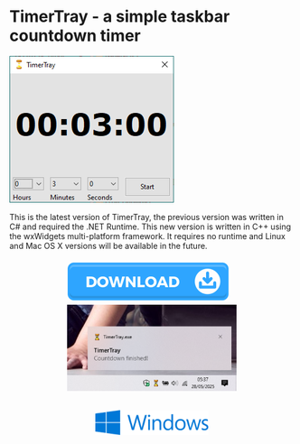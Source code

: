 # TimerTray - a simple taskbar countdown timer


<img src="TimerTray2_MainWindow.png" alt="TimerTray main window"/>

This is the latest version of TimerTray, the previous version was written in C# and required the .NET Runtime. This new version is written in C++ using the wxWidgets multi-platform framework. It requires no runtime and Linux and Mac OS X versions will be available in the future.

<img src="Download.png" style="display: block; margin: auto; padding-right: 20px;" alt="Download" width=300/>
<img src="timertray_elapsed.png" style="display: block; margin: auto;" alt="TimerTray tray area" width=300/>

[<img src="Windows.svg" style="display: block; margin: auto; padding: 20px;" alt="Download Windows installer" width=200/>](/Installer/Output/mysetup.exe?raw=true)

